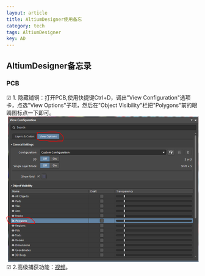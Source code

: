 ```yaml
---
layout: article
title: AltiumDesigner使用备忘
category: tech
tags: AltiumDesigner
key: AD
---
```


## AltiumDesigner备忘录
### PCB
☑ 1. 隐藏铺铜：打开PCB,使用快捷键Ctrl+D，调出"View Configuration"选项卡，点选"View Options"子项，然后在"Object Visibility"栏把"Polygons"前的眼睛图标点一下即可。
![隐藏铺铜](/resource/2018-10-24-ad/001-隐藏铺铜.PNG)
☑ 2.高级捕获功能：[视频](https://www.youtube.com/watch?v=dtZhS0ZHr-g)。


